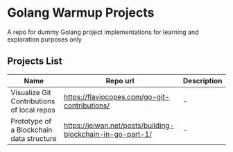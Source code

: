 # Golang Warmup Projects
A repo for dummy Golang project implementations for learning and exploration purposes only

## Projects List

| Name                                       | Repo url | Description |
|--------------------------------------------|--------|-------------|
| Visualize Git Contributions of local repos | https://flaviocopes.com/go-git-contributions/ | -           |
| Prototype of a Blockchain data structure   | https://jeiwan.net/posts/building-blockchain-in-go-part-1/ | -           |
